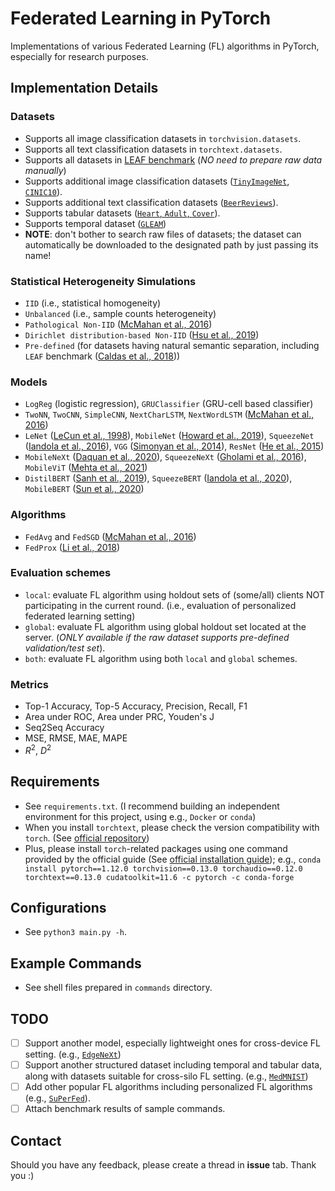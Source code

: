 
# Federated Learning in PyTorch
Implementations of various Federated Learning (FL) algorithms in PyTorch, especially for research purposes.

## Implementation Details
### Datasets
* Supports all image classification datasets in `torchvision.datasets`.
* Supports all text classification datasets in `torchtext.datasets`.
* Supports all datasets in [LEAF benchmark](https://leaf.cmu.edu/) (*NO need to prepare raw data manually*)
* Supports additional image classification datasets ([`TinyImageNet`](https://www.kaggle.com/c/tiny-imagenet), [`CINIC10`](https://datashare.ed.ac.uk/handle/10283/3192)).
* Supports additional text classification datasets ([`BeerReviews`](https://snap.stanford.edu/data/web-BeerAdvocate.html)).
* Supports tabular datasets ([`Heart`, `Adult`, `Cover`](https://archive.ics.uci.edu/ml/index.php)).
* Supports temporal dataset ([`GLEAM`](http://www.skleinberg.org/data.html))
* __NOTE__: don't bother to search raw files of datasets; the dataset can automatically be downloaded to the designated path by just passing its name!
### Statistical Heterogeneity Simulations
* `IID` (i.e., statistical homogeneity)
* `Unbalanced` (i.e., sample counts heterogeneity)
* `Pathological Non-IID` ([McMahan et al., 2016](https://arxiv.org/abs/1602.05629))
* `Dirichlet distribution-based Non-IID` ([Hsu et al., 2019](https://arxiv.org/abs/1909.06335))
* `Pre-defined` (for datasets having natural semantic separation, including `LEAF` benchmark ([Caldas et al., 2018](https://arxiv.org/abs/1812.01097)))
### Models
* `LogReg` (logistic regression), `GRUClassifier` (GRU-cell based classifier)
* `TwoNN`, `TwoCNN`, `SimpleCNN`, `NextCharLSTM`, `NextWordLSTM` ([McMahan et al., 2016](https://arxiv.org/abs/1602.05629))
* `LeNet` ([LeCun et al., 1998](https://ieeexplore.ieee.org/document/726791/)), `MobileNet` ([Howard et al., 2019](https://arxiv.org/abs/1905.02244)), `SqueezeNet` ([Iandola et al., 2016](https://arxiv.org/abs/1602.07360)), `VGG` ([Simonyan et al., 2014](https://arxiv.org/abs/1409.1556)), `ResNet` ([He et al., 2015](https://arxiv.org/abs/1512.03385))
* `MobileNeXt` ([Daquan et al., 2020](https://arxiv.org/abs/2007.02269)), `SqueezeNeXt` ([Gholami et al., 2016](https://arxiv.org/abs/1803.10615)), `MobileViT` ([Mehta et al., 2021](https://arxiv.org/abs/2110.02178))
* `DistilBERT` ([Sanh et al., 2019](https://arxiv.org/abs/1910.01108)), `SqueezeBERT` ([Iandola et al., 2020](https://arxiv.org/abs/2006.11316)), `MobileBERT` ([Sun et al., 2020](https://arxiv.org/abs/2004.02984))
### Algorithms
* `FedAvg` and `FedSGD` ([McMahan et al., 2016](https://arxiv.org/abs/1602.05629))
* `FedProx` ([Li et al., 2018](https://arxiv.org/abs/1812.06127))
### Evaluation schemes
* `local`: evaluate FL algorithm using holdout sets of (some/all) clients NOT participating in the current round. (i.e., evaluation of personalized federated learning setting)
* `global`: evaluate FL algorithm using global holdout set located at the server. (*ONLY available if the raw dataset supports pre-defined validation/test set*).
* `both`: evaluate FL algorithm using both `local` and `global` schemes.
### Metrics
* Top-1 Accuracy, Top-5 Accuracy, Precision, Recall, F1
* Area under ROC, Area under PRC, Youden's J
* Seq2Seq Accuracy
* MSE, RMSE, MAE, MAPE
* $R^2$, $D^2$

## Requirements
* See `requirements.txt`. (I recommend building an independent environment for this project, using e.g., `Docker` or `conda`)
* When you install `torchtext`, please check the version compatibility with `torch`. (See [official repository](https://github.com/pytorch/text#installation))
* Plus, please install `torch`-related packages using one command provided by the official guide (See [official installation guide](https://pytorch.org/get-started/locally/)); e.g., `conda install pytorch==1.12.0 torchvision==0.13.0 torchaudio==0.12.0 torchtext==0.13.0 cudatoolkit=11.6 -c pytorch -c conda-forge` 

## Configurations
* See `python3 main.py -h`.

## Example Commands
* See shell files prepared in `commands` directory.

## TODO
- [ ] Support another model, especially lightweight ones for cross-device FL setting. (e.g., [`EdgeNeXt`](https://github.com/mmaaz60/EdgeNeXt))
- [ ] Support another structured dataset including temporal and tabular data, along with datasets suitable for cross-silo FL setting. (e.g., [`MedMNIST`](https://github.com/MedMNIST/MedMNIST))
- [ ] Add other popular FL algorithms including personalized FL algorithms (e.g., [`SuPerFed`](https://arxiv.org/abs/2109.07628)).
- [ ] Attach benchmark results of sample commands.

## Contact
Should you have any feedback, please create a thread in __issue__ tab. Thank you :)
